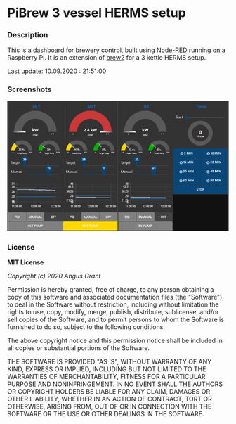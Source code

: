 <h1>PiBrew 3 vessel HERMS setup</h1>
<h3>Description</h3>

This is a dashboard for brewery control, built using [Node-RED](https://github.com/node-red/node-red) running on a Raspberry Pi. It is an extension of [brew2](https://github.com/jangevaare/brew2) for a 3 kettle HERMS setup. 

Last update: 10.09.2020 : 21:51:00

<h3>Screenshots</h3>

<img src = "main.png" width=600>

<h3>License</h3>
<b>MIT License</b>

<i>Copyright (c) 2020 Angus Grant</i>

Permission is hereby granted, free of charge, to any person obtaining a copy
of this software and associated documentation files (the "Software"), to deal
in the Software without restriction, including without limitation the rights
to use, copy, modify, merge, publish, distribute, sublicense, and/or sell
copies of the Software, and to permit persons to whom the Software is
furnished to do so, subject to the following conditions:

The above copyright notice and this permission notice shall be included in all
copies or substantial portions of the Software.

THE SOFTWARE IS PROVIDED "AS IS", WITHOUT WARRANTY OF ANY KIND, EXPRESS OR
IMPLIED, INCLUDING BUT NOT LIMITED TO THE WARRANTIES OF MERCHANTABILITY,
FITNESS FOR A PARTICULAR PURPOSE AND NONINFRINGEMENT. IN NO EVENT SHALL THE
AUTHORS OR COPYRIGHT HOLDERS BE LIABLE FOR ANY CLAIM, DAMAGES OR OTHER
LIABILITY, WHETHER IN AN ACTION OF CONTRACT, TORT OR OTHERWISE, ARISING FROM,
OUT OF OR IN CONNECTION WITH THE SOFTWARE OR THE USE OR OTHER DEALINGS IN THE
SOFTWARE.
